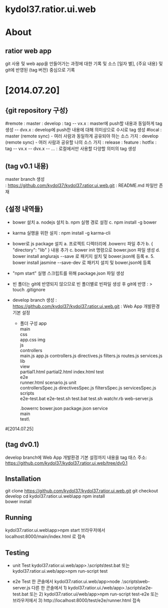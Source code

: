 kydol37.ratior.ui.web
=====================

# About

## ratior web app
    
   git 사용 및 web app을 만들어가는 과정에 대한 기록 및 소스
   [일자 별], {주요 내용} 및 git에 반영된 (tag 버전) 중심으로 기록

# [2014.07.20]

## {git repository 구성}

  #remote 
   : master
   : develop
   : tag 
     -- vx.x  : master에 push할 내용과 동일하게 tag 생성
     -- dvx.x : develop에 push한 내용에 대해 의미상으로 수시로 tag 생성
  #local
   : master (remote sync)  - 여러 사람과 동일하게 공유되야 하는 소스 가지
   : develop (remote sync) - 여러 사람과 공유할 나의 소스 가지
   : release
   : feature
   : hotfix
   : tag
     -- vx.x
     -- dvx.x
     -- ...  : 로컬에서만 사용할 다양할 의미의 tag 생성

## (tag v0.1 내용)

  master branch 생성  
  : https://github.com/kydol37/kydol37.ratior.ui.web.git
  : README.md 파일만 존재

## {설정 내역들}
   * bower 설치
     a. nodejs 설치
     b. npm 실행 경로 설정
     c. npm install -g bower
  
   * karma 실행을 위한 설치
     : npm install -g karma-cli
  
   * bower로 js package 설치
     a. 프로젝트 디렉터리에 .bowerrc 파일 추가
     b. { "directory": "lib" } 내용 추가
     c. bower init 명령으로 bower.json 파일 생성
     d. bower install anglurajs --save 로 패키지 설치 및 bower.json에 등록
     e. 5. bower install jasmine --save-dev 로 패키지 설치 및 bower.json에 등록
 
   * "npm start" 실행 스크립트를 위해 package.json 파일 생성

   * 빈 폴더는 git에 반영되지 않으므로 빈 폴더별로 빈파일 생성 후 git에 반영
     : > touch .gitignore      

   * develop branch 생성
     : https://github.com/kydol37/kydol37.ratior.ui.web.git
     : Web App 개발환경 기본 설정
       - 폴더 구성
       app\
           main\
                css\
                    app.css
	            img\
	            js\
	                controllers\
	                main.js
	                app.js
	                controllers.js
	                directives.js
	                filters.js
	                routes.js
	                services.js
	            lib\
	            view\
	                partial1.html
	                partial2.html
	            index.html
	       test\
	            e2e\
	                runner.html
	                scenario.js
	            unit\
	                 controllersSpec.js
	                 directivesSpec.js
	                 filtersSpec.js
	                 servicesSpec.js
	       scripts\
	               e2e-test.bat
	               e2e-test.sh
	               test.bat
	               test.sh
	               watchr.rb
	               web-server.js
	               
	       .bowerrc
	       bower.json
	       package.json
	   service\
	           main\
	           test\
	                         

#[2014.07.25]  
           
## (tag dv0.1) 
    
   develop branch에 Web App 개발환경 기본 설정까지 내용을 tag
      태스 주소: https://github.com/kydol37/kydol37.ratior.ui.web/tree/dv0.1


## Installation
   
   git clone https://github.com/kydol37/kydol37.ratior.ui.web.git
   git checkout develop
   cd kydol37.ratior.ui.web\app
   npm install     
   bower install

## Running

   kydol37.ratior.ui.web\app>npm start
      브라우저에서 localhost:8000/main/index.html 로 접속
   
## Testing
   
   * unit Test
     kydol37.ratior.ui.web/app>.\scripts\test.bat 또는
     kydol37.ratior.ui.web/app>npm run-script test
   
   * e2e Test
         한 콘솔에서          kydol37.ratior.ui.web/app>node .\scripts\web-server.js 
         다른 한 콘솔에서  1) kydol37.ratior.ui./web/app>.\scripts\e2e-test.bat 또는
                  2) kydol37.ratior.ui/web/app>npm run-script test-e2e
        또는 브라우저에서 3) http://localhost:8000/test/e2e/runner.html 접속
        
 
